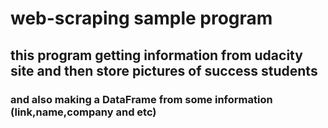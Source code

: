 # web-scraping sample program
## this program getting information from udacity site and then store pictures of success  students 
### and also making a DataFrame from some information (link,name,company and etc)
